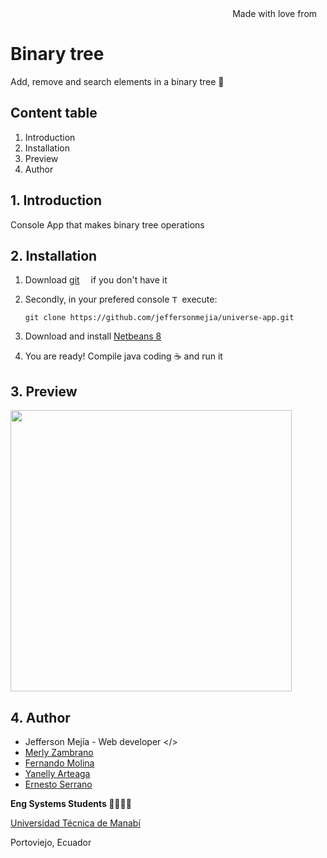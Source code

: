 <div align="right">
Made with love from <img src='https://i.postimg.cc/Mc25FLHJ/Flag-of-Ecuador.png' width='10'/> 
</div>

# **Binary tree**

Add, remove and search elements in a binary tree 🌳

## Content table

1. Introduction
2. Installation
3. Preview
4. Author

## 1. Introduction

Console App that makes binary tree operations

## 2. Installation

1. Download [git](https://git-scm.com/downloads) <img src='https://i.postimg.cc/4nGTxK8y/Git-Icon-1788-C.png' width="10"/> if you don't have it
2. Secondly, in your prefered console <img src='https://i.postimg.cc/GmBZnx3K/7560719.png' width="12" alt="Terminal freepik by Royyan Wijaya"/> execute:

   ```
   git clone https://github.com/jeffersonmejia/universe-app.git
   ```

3. Download and install [Netbeans 8](https://netbeans.apache.org/download/index.html)

4. You are ready! Compile java coding ☕ and run it

## 3. Preview

<img src="https://i.postimg.cc/y6wM1Lnk/Frame-1-2.png" width="450"/>

## 4. Author

- Jefferson Mejía - Web developer </>
- [Merly Zambrano](https://github.com/merlypaola)
- [Fernando Molina](https://github.com/FerchoMG)
- [Yanelly Arteaga](https://github.com/domynll)
- [Ernesto Serrano](https://github.com/ernesthuqui)

**Eng Systems Students 👩‍👩‍👧‍👦**

[Universidad Técnica de Manabí](https://utm.edu.ec/)

Portoviejo, Ecuador
